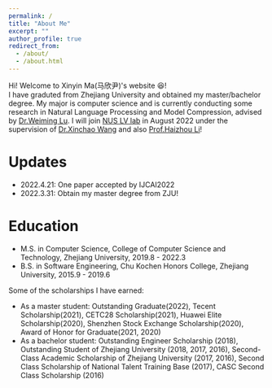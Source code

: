 ```yaml
---
permalink: /
title: "About Me"
excerpt: ""
author_profile: true
redirect_from: 
  - /about/
  - /about.html
---
```


Hi! Welcome to Xinyin Ma(马欣尹)'s website :laughing:!  
I have graduted from Zhejiang University and obtained my master/bachelor degree. My major is computer science and is currently conducting some research in Natural Language Processing and Model Compression, advised by [Dr.Weiming Lu](https://scholar.google.co.id/citations?hl=no&user=H42slBQAAAAJ). I will join [NUS LV lab](http://www.lv-nus.org/) in August 2022 under the supervision of  [Dr.Xinchao Wang](https://sites.google.com/site/sitexinchaowang/) and also [Prof.Haizhou Li](https://cde.nus.edu.sg/ece/haizhou-li/)!


Updates
=====
* 2022.4.21: One paper accepted by IJCAI2022
* 2022.3.31: Obtain my master degree from ZJU!


Education
=====
* M.S. in Computer Science, College of Computer Science and Technology, Zhejiang University, 2019.8 - 2022.3
* B.S. in Software Engineering, Chu Kochen Honors College, Zhejiang University, 2015.9 - 2019.6

Some of the scholarships I have earned:
* As a master student: Outstanding Graduate(2022), Tecent Scholarship(2021), CETC28 Scholarship(2021), Huawei Elite Scholarship(2020), Shenzhen Stock Exchange Scholarship(2020), Award of Honor for Graduate(2021, 2020)
* As a bachelor student: Outstanding Engineer Scholarship (2018), Outstanding Student of Zhejiang University (2018, 2017, 2016),
Second-Class Academic Scholarship of Zhejiang University (2017, 2016), Second Class Scholarship of National Talent Training Base (2017), CASC Second Class Scholarship (2016)

